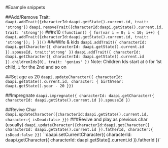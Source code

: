 #Example snippets

##Add/Remove Trait:
`daapi.addTrait({characterId:daapi.getState().current.id, trait: 'strong'})`
`daapi.removeTrait({characterId:daapi.getState().current.id, trait: 'strong'})`
###x10
`(function() { for(var i = 0; i < 10; i++) { daapi.addTrait({characterId:daapi.getState().current.id, trait: 'strong'}); } })()`
###Wife & kids
`daapi.addTrait({ characterId: daapi.getCharacter({ characterId: daapi.getState().current.id }).spouseId, trait:'strong' })`
`daapi.addTrait({ characterId: daapi.getCharacter({ characterId: daapi.getState().current.id }).childrenIds[0], trait: 'genius' })`
Note: Children Ids start at `0` for 1st child, `1` for the 2nd and so on

##Set age as 20
`daapi.updateCharacter({ characterId: daapi.getState().current.id, character: { birthYear: daapi.getState().year - 20 }})`

##Impregnate
`daapi.impregnate({ characterId: daapi.getCharacter({ characterId: daapi.getState().current.id }).spouseId })`


##Revive Char
`daapi.updateCharacter({characterId:daapi.getState().current.id, character:{ isDead:false }})`
###Revive and play as previous char (usually)
`daapi.updateCharacter({characterId:daapi.getCharacter({ characterId: daapi.getState().current.id }).fatherId, character:{ isDead:false }})`
``daapi.setCurrentCharacter({ characterId: daapi.getCharacter({ characterId: daapi.getState().current.id }).fatherId })`
